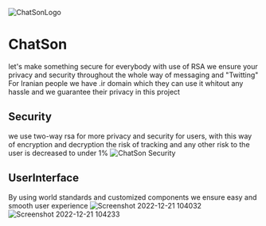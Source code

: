 ![ChatSonLogo](https://user-images.githubusercontent.com/87231161/208843609-d1919d5b-3c4d-429c-8b48-fd02223d4d67.png)

# ChatSon
let's make something secure for everybody
with use of RSA we ensure your privacy and security throughout the whole way of messaging and "Twitting"
For Iranian people we have .ir domain which they can use it whitout any hassle and we guarantee their privacy in this project
## Security
we use two-way rsa for more privacy and security for users, with this way of encryption and decryption the risk of tracking and any other risk to the user is decreased to under 1%
![ChatSon Security](https://user-images.githubusercontent.com/87231161/208843329-01eef604-4a59-4720-b625-e0a79ff30fcd.png)

## UserInterface
By using world standards and customized components we ensure easy and smooth user experience
![Screenshot 2022-12-21 104032](https://user-images.githubusercontent.com/87231161/208843386-1d4d88a1-8731-4923-bb0e-afc7b10c35aa.png)
![Screenshot 2022-12-21 104233](https://user-images.githubusercontent.com/87231161/208843417-e9e8e940-3638-4a97-aaf9-7cecf64a94ba.png)
